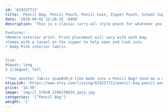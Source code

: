 ```yaml
---
id: '624237712'
title: 'Pencil Bag, Pencil Pouch, Pencil Case, Zipper Pouch, School Supplies, Back to school, Makeup Brush Bag, Organizer Bag, coworker gift'
date: '2018-09-02 22:26:32 -0400'
description: 'This is a classic carry-all style pouch for whatever you need to conveniently keep in once space. It is great for pencils, Markers, Art Supplies, Makeup, Headphones, Cords and More. Great size to organize your purse or carry for travel. 

Features:
•Modern exterior print. Print placement will vary with each bag. 
•Comes with a tassel on the zipper to help open and look cute.
• Baby Pink interior fabric.


Size: 
9&quot; long
5 1/2&quot; Tall

**See another fabric you&#39;d like made into a Pencil Bag? Send me a message! I love custom orders!!'
etsyLink: 'https://www.etsy.com/listing/624237712/pencil-bag-pencil-pouch-pencil-case?utm_source=synctostaticsite&utm_medium=api&utm_campaign=api'
price: '14.50'
image: 'img/il_570xN.1596238834_qajy.jpg'
categories: '["Pencil Bag"]'
weight: '2'
---
```

